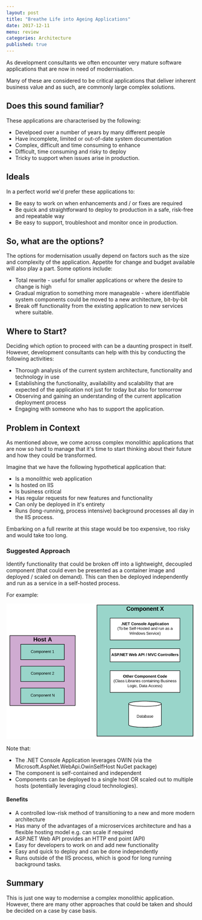 ```yaml
---
layout: post
title: "Breathe Life into Ageing Applications"
date: 2017-12-11
menu: review
categories: Architecture
published: true
---
```

As development consultants we often encounter very mature software applications that are now in need of modernisation.

Many of these are considered to be critical applications that deliver inherent business value and as such, are commonly large complex solutions.

## Does this sound familiar?
These applications are characterised by the following:
- Develpoed over a number of years by many different people
- Have incomplete, limited or out-of-date system documentation
- Complex, difficult and time consuming to enhance
- Difficult, time consuming and risky to deploy
- Tricky to support when issues arise in production.

## Ideals
In a perfect world we'd prefer these applications to:
- Be easy to work on when enhancements and / or fixes are required
- Be quick and straightforward to deploy to production in a safe, risk-free and repeatable way
- Be easy to support, troubleshoot and monitor once in production.

## So, what are the options?
The options for modernisation usually depend on factors such as the size and complexity of the application. Appetite for change and budget available will also play a part. Some options include:
- Total rewrite - useful for smaller applications or where the desire to change is high
- Gradual migration to something more manageable - where identifiable system components could be moved to a new architecture, bit-by-bit
- Break off functionality from the existing application to new services where suitable.

## Where to Start?
Deciding which option to proceed with can be a daunting prospect in itself. However, development consultants can help with this by conducting the following activities:
- Thorough analysis of the current system architecture, functionality and technology in use
- Establishing the functionality, availability and scalability that are expected of the application not just for today but also for tomorrow
- Observing and gaining an understanding of the current application deployment process
- Engaging with someone who has to support the application.

## Problem in Context
As mentioned above, we come across complex monolithic applications that are now so hard to manage that it's time to start thinking about their future and how they could be transformed.
    
Imagine that we have the following hypothetical application that:
- Is a monolithic web application 
- Is hosted on IIS
- Is business critical
- Has regular requests for new features and functionality
- Can only be deployed in it's entirety
- Runs (long-running, process intensive) background processes all day in the IIS process.
  
Embarking on a full rewrite at this stage would be too expensive, too risky and would take too long.

### Suggested Approach
Identify functionality that could be broken off into a lightweight, decoupled component (that could even be presented as a container image and deployed / scaled on demand). This can then be deployed independently and run as a service in a self-hosted process.
  
For example:
  
![](/assets/Component-Host.PNG)
  
Note that:
- The .NET Console Application leverages OWIN (via the Microsoft.AspNet.WebApi.OwinSelfHost NuGet package)
- The component is self-contained and independent
- Components can be deployed to a single host OR scaled out to multiple hosts (potentially leveraging cloud technologies).

#### Benefits
- A controlled low-risk method of transitioning to a new and more modern architecture
- Has many of the advantages of a microservices architecture and has a flexible hosting model e.g. can scale if required
- ASP.NET Web API provides an HTTP end point (API)
- Easy for developers to work on and add new functionality
- Easy and quick to deploy and can be done independently
- Runs outside of the IIS process, which is good for long running background tasks.

## Summary
This is just one way to modernise a complex monolithic application. However, there are many other approaches that could be taken and should be decided on a case by case basis.